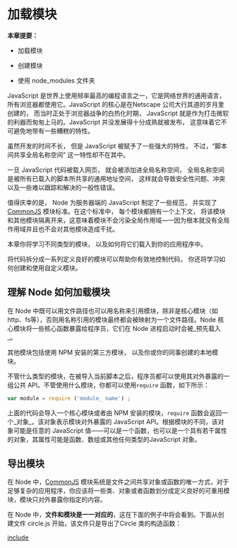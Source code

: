 # 加载模块

**本章提要：**

* 加载模块

* 创建模块

* 使用 node\_modules 文件夹

JavaScript 是世界上使用频率最高的编程语言之一，它是网络世界的通用语言，所有浏览器都使用它。JavaScript 的核心是在Netscape 公司大行其道的岁月里创建的， 而当时正处于浏览器战争的白热化时期， JavaScript 就是作为打击微软的利器而匆匆上马的。JavaScript 并没发展得十分成熟就被发布， 这意味着它不可避免地带有一些糟糕的特性。

虽然开发的时间不长， 但是 JavaScript 被赋予了一些强大的特性， 不过，“脚本间共享全局名称空间” 这一特性却不在其中。

一旦 JavaScript 代码被载入网页， 就会被添加进全局名称空间， 全局名称空间是被所有已载入的脚本所共享的通用地址空间， 这样就会导致安全性问题、冲突以及一些难以跟踪和解决的一般性错误。

值得庆幸的是， Node 为服务器端的 JavaScript 制定了一些规范， 并实现了 [CommonJS](http://javascript.ruanyifeng.com/nodejs/module.html) 模块标准。在这个标准中， 每个模块都拥有一个上下文， 将该模块和其他模块隔离开来，这意味着模块不会污染全局作用域—一因为根本就没有全局作用域并且也不会对其他模块造成干扰。

本章你将学习不同类型的模块， 以及如何将它们载入到你的应用程序中。

将代码拆分成一系列定义良好的模块可以帮助你有效地控制代码， 你还将学习如何创建和使用自定义模块。

## 理解 Node 如何加载模块

在 Node 中既可以用文件路径也可以用名称来引用模块，除非是核心模块（如http、fs等），否则用名称引用的模块最终都会被映射为一个文件路径。Node 核心模块将一些核心函数暴露给程序员，它们在 Node 进程启动时会被_预先载入_。

其他模块包括使用 NPM 安装的第三方模块， 以及你或你的同事创建的本地模块。

不管什么类型的模块，在被导入当前脚本之后，程序员都可以使用其对外暴露的一组公共 API。不管使用什么模块，你都可以使用`require` 函数，如下所示：

```js
var module = require ('module_ name') ;
```

上面的代码会导入一个核心模块或者由 NPM 安装的模块，`require` 函数会返回一个_对象_，该对象表示模块对外暴露的 JavaScript API。根据模块的不同，该对象可能是任意的 JavaScript 值——可以是一个函数，也可以是一个具有若干属性的对象，其属性可能是函数、数组或其他任何类型的JavaScript 对象。

## 导出模块

在 Node 中，[CommonJS](http://javascript.ruanyifeng.com/nodejs/module.html) 模块系统是文件之间共享对象或函数的唯一方式，对于足够复杂的应用程序，你应该将一些类、对象或者函数划分成定义良好的可重用模块，模块只对外暴露你指定的内容。

在 Node 中，**文件和模块是一一对应的**，这在下面的例子中将会看到。下面从创建文件 circle.js 开始，该文件只是导出了Circle 类的构造函数：

[include](./circle.js)

